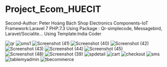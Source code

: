 
# Project_Ecom_HUECIT
Second-Author: Peter Hoàng Bách
Shop Electronics Components-IoT
Framework:Laravel 7
PHP:7.3
Using Package : Qr-simplecode, Messagebird, Laravel/Socialite...
Using Template:India Coder 


![qr](https://user-images.githubusercontent.com/75841838/124900361-30079f00-e00b-11eb-8fab-d007d8ccef68.PNG)
![sms1](https://user-images.githubusercontent.com/75841838/124900499-50375e00-e00b-11eb-9556-39d6f5161620.png)
![Screenshot (41)](https://user-images.githubusercontent.com/75841838/124898442-67754c00-e009-11eb-9b1c-b7d0ba22567f.png)
![Screenshot (40)](https://user-images.githubusercontent.com/75841838/124898436-6512f200-e009-11eb-9507-9a8c66dc125c.png)
![Screenshot (42)](https://user-images.githubusercontent.com/75841838/124898445-680de280-e009-11eb-8774-7731a8b7c9dd.png)
![Screenshot (43)](https://user-images.githubusercontent.com/75841838/124898449-680de280-e009-11eb-89c0-b4acbb3ae61f.png)
![Screenshot (44)](https://user-images.githubusercontent.com/75841838/124898452-68a67900-e009-11eb-86db-c45559dc22cd.png)
![Screenshot (45)](https://user-images.githubusercontent.com/75841838/124898457-693f0f80-e009-11eb-86aa-e54e25142909.png)
![Screenshot (48)](https://user-images.githubusercontent.com/75841838/124898460-69d7a600-e009-11eb-80cc-6b485919fa7f.png)
![Screenshot (39)](https://user-images.githubusercontent.com/75841838/124898245-372dad80-e009-11eb-9ec1-b4dbfd369dc1.png)
![spdetail](https://user-images.githubusercontent.com/75841838/124901539-4d893880-e00c-11eb-9f6d-3a399282ce17.PNG)
![cart](https://user-images.githubusercontent.com/75841838/124899671-8d4f2080-e00a-11eb-81fe-9b02e4013db7.PNG)
![checkout](https://user-images.githubusercontent.com/75841838/124899681-8e804d80-e00a-11eb-917c-9784b6eb8164.PNG)
![sms](https://user-images.githubusercontent.com/75841838/124899684-8f18e400-e00a-11eb-873f-41420aefba50.PNG)
![tablemyadmin](https://user-images.githubusercontent.com/75841838/124898908-d05cc400-e009-11eb-9ed6-edb42c4db9ee.PNG)
![tbecommerce](https://user-images.githubusercontent.com/75841838/124898916-d2268780-e009-11eb-9136-cda2e0acecf4.png)


